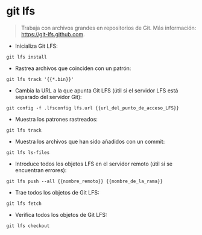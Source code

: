 # git lfs

> Trabaja con archivos grandes en repositorios de Git.
> Más información: <https://git-lfs.github.com>.

- Inicializa Git LFS:

`git lfs install`

- Rastrea archivos que coinciden con un patrón:

`git lfs track '{{*.bin}}'`

- Cambia la URL a la que apunta Git LFS (útil si el servidor LFS está separado del servidor Git):

`git config -f .lfsconfig lfs.url {{url_del_punto_de_acceso_LFS}}`

- Muestra los patrones rastreados:

`git lfs track`

- Muestra los archivos que han sido añadidos con un commit:

`git lfs ls-files`

- Introduce todos los objetos LFS en el servidor remoto (útil si se encuentran errores):

`git lfs push --all {{nombre_remoto}} {{nombre_de_la_rama}}`

- Trae todos los objetos de Git LFS:

`git lfs fetch`

- Verifica todos los objetos de Git LFS:

`git lfs checkout`
